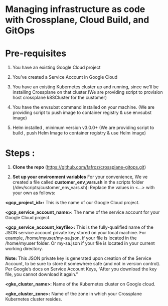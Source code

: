 # Managing infrastructure as code with Crossplane, Cloud Build, and GitOps

# Pre-requisites

1. You have an existing Google Cloud project

2. You’ve created a Service Account in Google Cloud

3. You have an existing Kubernetes cluster up and running, since we’ll be installing Crossplane on that cluster.(We are providing script to provision host crossplane k8SCluster for the customer)

4. You have the envsubst command installed on your machine. (We are providing script to push image to container registry & use envsubst image)

5. Helm installed , minimum version v3.0.0+  (We are providing script to build , push Helm Image to container registry & use Helm image)



# Steps :

1. **Clone the repo** (https://github.com/fafroz/crossplane-gitops.git)

2. **Set up your environment variables**
For your convenience, We ve created a file called **customer_env_vars.sh** in the scripts folder (/dev/scripts/customer_env_vars.sh):
Replace the values in <...> with your own as follows:

**<gcp_project_id>:** This is the name of our Google Cloud project.

**<gcp_service_account_name>:** The name of the service account for your Google Cloud project.

**<gcp_service_account_keyfile>:** This is the fully-qualified name of the JSON service account private key stored on your local machine. For example, /home/myuser/my-sa.json, if your file is located in the /home/myuser folder. Or my-sa.json if your file is located in your current working directory.

**Note:** This JSON private key is generated upon creation of the Service Account, to be sure to store it somewhere safe (and not in version control). Per Google’s docs on Service Account Keys, “After you download the key file, you cannot download it again.”

**<gke_cluster_name>:** Name of the Kubernetes cluster on Google cloud.

**<gke_cluster_zone>:** Name of the zone in which your Crossplane Kubernetes cluster resides.


